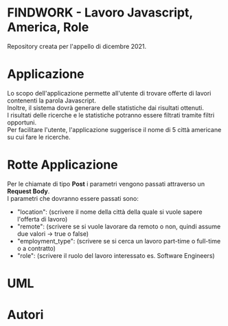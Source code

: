 # FINDWORK - Lavoro Javascript, America, Role  
Repository creata per l'appello di dicembre 2021.
# Applicazione
Lo scopo dell'applicazione permette all'utente di trovare offerte di lavori contenenti la parola Javascript.              
Inoltre, il sistema dovrà generare delle statistiche dai risultati ottenuti.                     
I risultati delle ricerche e le statistiche potranno essere filtrati tramite filtri opportuni.              
Per facilitare l'utente, l'applicazione suggerisce il nome di 5 città americane su cui fare le ricerche.  


# Rotte Applicazione


Per le chiamate di tipo <b>Post</b> i parametri vengono passati attraverso un <b>Request Body</b>.                       
I parametri che dovranno essere passati sono:
<ul>
  <li>"location": (scrivere il nome della città della quale si vuole sapere l'offerta di lavoro)</li>

<li>"remote": (scrivere se si vuole lavorare da remoto o non, quindi assume due valori -> true o false)</li>

  <li>"employment_type": (scrivere se si cerca un lavoro part-time o full-time o a contratto)</li>

  <li>"role": (scrivere il ruolo del lavoro interessato es. Software Engineers)</li>
</ul>

# UML




# Autori
